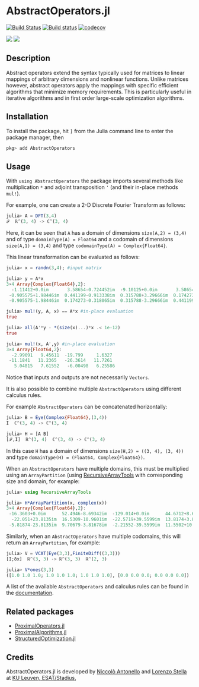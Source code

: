 # AbstractOperators.jl

[![Build Status](https://travis-ci.org/kul-forbes/AbstractOperators.jl.svg?branch=master)](https://travis-ci.org/kul-forbes/AbstractOperators.jl)
[![Build status](https://ci.appveyor.com/api/projects/status/lfrmkg2s1awyxtk8/branch/master?svg=true)](https://ci.appveyor.com/project/nantonel/abstractoperators-jl/branch/master)
[![codecov](https://codecov.io/gh/kul-forbes/AbstractOperators.jl/branch/master/graph/badge.svg)](https://codecov.io/gh/kul-forbes/AbstractOperators.jl)

[![](https://img.shields.io/badge/docs-stable-blue.svg)](https://kul-forbes.github.io/AbstractOperators.jl/stable)
[![](https://img.shields.io/badge/docs-latest-blue.svg)](https://kul-forbes.github.io/AbstractOperators.jl/latest)

## Description

Abstract operators extend the syntax typically used for matrices to linear mappings of arbitrary dimensions and nonlinear functions. Unlike matrices however, abstract operators apply the mappings with specific efficient algorithms that minimize memory requirements. 
This is particularly useful in iterative algorithms and in first order large-scale optimization algorithms.

## Installation

To install the package, hit `]` from the Julia command line to enter the package manager, then

```julia
pkg> add AbstractOperators
```

## Usage

With `using AbstractOperators` the package imports several methods like multiplication `*`  and adjoint transposition `'` (and their in-place methods `mul!`).

For example, one can create a 2-D Discrete Fourier Transform as follows:

```julia
julia> A = DFT(3,4)
ℱ  ℝ^(3, 4) -> ℂ^(3, 4)
```
Here, it can be seen that `A` has a domain of dimensions `size(A,2) = (3,4)` and of type `domainType(A) = Float64` and a codomain of dimensions `size(A,1) = (3,4)` and type `codomainType(A) = Complex{Float64}`.

This linear transformation can be evaluated as follows: 

```julia
julia> x = randn(3,4); #input matrix

julia> y = A*x
3×4 Array{Complex{Float64},2}:
  -1.11412+0.0im       3.58654-0.724452im  -9.10125+0.0im       3.58654+0.724452im
 -0.905575+1.98446im  0.441199-0.913338im  0.315788+3.29666im  0.174273+0.318065im
 -0.905575-1.98446im  0.174273-0.318065im  0.315788-3.29666im  0.441199+0.913338im

julia> mul!(y, A, x) == A*x #in-place evaluation
true

julia> all(A'*y - *(size(x)...)*x .< 1e-12) 
true

julia> mul!(x, A',y) #in-place evaluation
3×4 Array{Float64,2}:
  -2.99091   9.45611  -19.799     1.6327 
 -11.1841   11.2365   -26.3614   11.7261 
   5.04815   7.61552   -6.00498   6.25586

```

Notice that inputs and outputs are not necessarily `Vectors`.

It is also possible to combine multiple `AbstractOperators` using different calculus rules. 

For example `AbstractOperators` can be concatenated horizontally: 

```julia
julia> B = Eye(Complex{Float64},(3,4))
I  ℂ^(3, 4) -> ℂ^(3, 4)

julia> H = [A B]
[ℱ,I]  ℝ^(3, 4)  ℂ^(3, 4) -> ℂ^(3, 4)
```

In this case `H` has a domain of dimensions `size(H,2) = ((3, 4), (3, 4))` and type `domainType(H) = (Float64, Complex{Float64})`.

When an `AbstractOperators` have multiple domains, this must be multiplied using an `ArrayPartition` (using [RecursiveArrayTools](https://github.com/JuliaDiffEq/RecursiveArrayTools.jl/) with corresponding size and domain, for example: 

```julia
julia> using RecursiveArrayTools

julia> H*ArrayPartition(x, complex(x))
3×4 Array{Complex{Float64},2}:
 -16.3603+0.0im      52.4946-8.69342im  -129.014+0.0im      44.6712+8.69342im
  -22.051+23.8135im  16.5309-10.9601im  -22.5719+39.5599im  13.8174+3.81678im
 -5.81874-23.8135im  9.70679-3.81678im  -2.21552-39.5599im  11.5502+10.9601im
```

Similarly, when an `AbstractOperators` have multiple codomains, this will return an `ArrayPartition`, for example: 
```julia
julia> V = VCAT(Eye(3,3),FiniteDiff((3,3)))
[I;δx]  ℝ^(3, 3) -> ℝ^(3, 3)  ℝ^(2, 3)

julia> V*ones(3,3)
([1.0 1.0 1.0; 1.0 1.0 1.0; 1.0 1.0 1.0], [0.0 0.0 0.0; 0.0 0.0 0.0])

```

A list of the available `AbstractOperators` and calculus rules can be found in the [documentation](https://kul-forbes.github.io/AbstractOperators.jl/latest).

## Related packages

* [ProximalOperators.jl](https://github.com/kul-forbes/ProximalOperators.jl)
* [ProximalAlgorithms.jl](https://github.com/kul-forbes/ProximalAlgorithms.jl)
* [StructuredOptimization.jl](https://github.com/kul-forbes/StructuredOptimization.jl)

## Credits

AbstractOperators.jl is developed by
[Niccolò Antonello](https://nantonel.github.io)
and [Lorenzo Stella](https://lostella.github.io)
at [KU Leuven, ESAT/Stadius](https://www.esat.kuleuven.be/stadius/),

